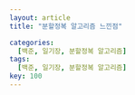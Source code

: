 ```yaml
---
layout: article
title: "분할정복 알고리즘 느낀점"

categories:
  [백준, 일기장, 분할정복 알고리즘] 
tags:
  [백준, 일기장, 분할정복 알고리즘]
key: 100
---
```



